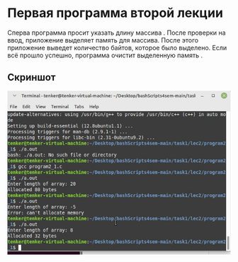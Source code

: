 # Первая программа второй лекции

Сперва программа просит указать длину массива . После проверки на ввод, приложение выделяет память для массива. После этого приложение выведет количество байтов, которое
было выделено. Если всё прошло успешно, программа очистит выделенную память . 
## Скриншот
<img src=https://github.com/tenker01/OS_4/blob/main/Screenshots/1.jpg>
